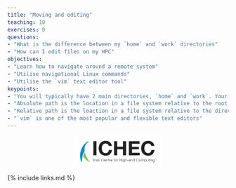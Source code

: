 ```yaml
---
title: "Moving and editing"
teaching: 10
exercises: 0
questions:
- "What is the difference between my `home` and `work` directories"
- "How can I edit files on my HPC"
objectives:
- "Learn how to navigate around a remote system"
- "Utilise navigational Linux commands"
- "Utilise the `vim` text editor tool"
keypoints:
- "You will typically have 2 main directories, `home` and `work`. Your `work` directory will have much more space than `home`"
- "Absolute path is the location in a file system relative to the root `/` directory"
- "Relative path is the loaction in a file system relative to the directory you are currently in"
- "`vim` is one of the most popular and flexible text editors"
---
```


<p align="center"><img src="../fig/ICHEC_Logo.jpg" width="40%"/></p>

{% include links.md %}
